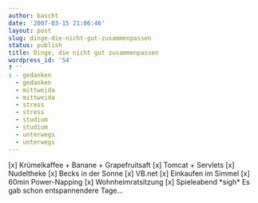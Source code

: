 ```yaml
---
author: bascht
date: '2007-03-15 21:06:46'
layout: post
slug: dinge-die-nicht-gut-zusammenpassen
status: publish
title: Dinge, die nicht gut zusammenpassen
wordpress_id: '54'
? ''
: - gedanken
  - gedanken
  - mittweida
  - mittweida
  - stress
  - stress
  - studium
  - studium
  - unterwegs
  - unterwegs
---
```


[x] Krümelkaffee + Banane + Grapefruitsaft [x] Tomcat + Servlets
[x] Nudeltheke [x] Becks in der Sonne [x] VB.net [x] Einkaufen im
Simmel [x] 60min Power-Napping [x] Wohnheimratsitzung [x]
Spieleabend \*sigh\* Es gab schon entspannendere Tage...


